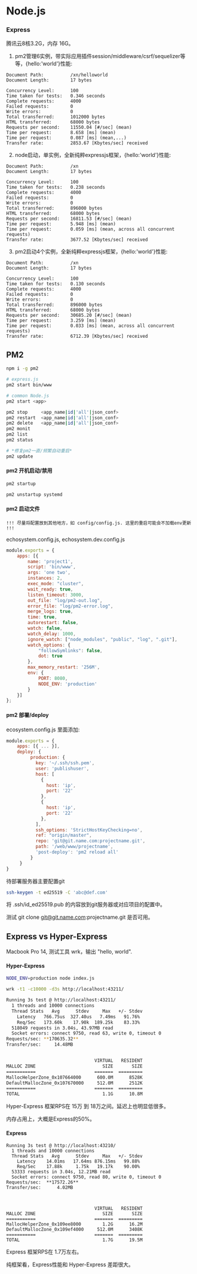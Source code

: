 # Node.js

### Express

腾讯云8核3.2G，内存 16G。

1. pm2管理6实例，带实际应用插件session/middleware/csrf/sequelizer等等，{hello:'world'}性能:

```log
Document Path:          /xn/helloworld
Document Length:        17 bytes

Concurrency Level:      100
Time taken for tests:   0.346 seconds
Complete requests:      4000
Failed requests:        0
Write errors:           0
Total transferred:      1012000 bytes
HTML transferred:       68000 bytes
Requests per second:    11550.04 [#/sec] (mean)
Time per request:       8.658 [ms] (mean)
Time per request:       0.087 [ms] (mean,...)
Transfer rate:          2853.67 [Kbytes/sec] received
```

2. node启动，单实例，全新纯粹expressjs框架，{hello:'world'}性能:

```log
Document Path:          /xn
Document Length:        17 bytes

Concurrency Level:      100
Time taken for tests:   0.238 seconds
Complete requests:      4000
Failed requests:        0
Write errors:           0
Total transferred:      896000 bytes
HTML transferred:       68000 bytes
Requests per second:    16811.53 [#/sec] (mean)
Time per request:       5.948 [ms] (mean)
Time per request:       0.059 [ms] (mean, across all concurrent requests)
Transfer rate:          3677.52 [Kbytes/sec] received
```

3. pm2启动4个实例，全新纯粹expressjs框架，{hello:'world'}性能:


```log
Document Path:          /xn
Document Length:        17 bytes

Concurrency Level:      100
Time taken for tests:   0.130 seconds
Complete requests:      4000
Failed requests:        0
Write errors:           0
Total transferred:      896000 bytes
HTML transferred:       68000 bytes
Requests per second:    30685.20 [#/sec] (mean)
Time per request:       3.259 [ms] (mean)
Time per request:       0.033 [ms] (mean, across all concurrent requests)
Transfer rate:          6712.39 [Kbytes/sec] received
```

## PM2

```bash
npm i -g pm2

# express.js
pm2 start bin/www

# common Node.js
pm2 start <app>

pm2 stop     <app_name|id|'all'|json_conf>
pm2 restart  <app_name|id|'all'|json_conf>
pm2 delete   <app_name|id|'all'|json_conf>
pm2 monit
pm2 list
pm2 status

# *修复pm2一直/频繁自动重启*
pm2 update
```

#### pm2 开机启动/禁用

```bash
pm2 startup

pm2 unstartup systemd
```

#### pm2 启动文件

`!!! 尽量将配置放到其他地方，如 config/config.js. 这里的重启可能会不加载env更新 !!!`

echosystem.config.js, echosystem.dev.config.js

```js
module.exports = {
    apps: [{
        name: 'project1',
        script: 'bin/www',
        args: 'one two',
        instances: 2,
        exec_mode: "cluster",
        wait_ready: true,
        listen_timeout: 3000,
        out_file: "log/pm2-out.log",
        error_file: "log/pm2-error.log",
        merge_logs: true,
        time: true,
        autorestart: false,
        watch: false,
        watch_delay: 1000,
        ignore_watch: ["node_modules", "public", "log", ".git"],
        watch_options: {
            "followSymlinks": false,
            dot: true
        },
        max_memory_restart: '256M',
        env: {
            PORT: 8080,
            NODE_ENV: 'production'
        }
    }]
};
```

#### pm2 部署/deploy

ecosystem.config.js 里面添加:

```js
module.exports = {
    apps: [{ ... }],
    deploy: {
         production: {
           key: '~/.ssh/ssh.pem',
           user: 'publishuser',
           host: [
             {
               host: 'ip',
               port: '22'
             },
             {
               host: 'ip',
               port: '22'
             },
           ],
           ssh_options: 'StrictHostKeyChecking=no',
           ref: "origin/master",
           repo: 'git@git.name.com:projectname.git',
           path: '/web/www/projectname',
           'post-deploy': 'pm2 reload all'
         }
     }
}
```
待部署服务器主要配置git

```bash
ssh-keygen -t ed25519 -C 'abc@def.com'
```

将 .ssh/id_ed25519.pub 的内容放到git服务器或对应项目的配置中。

测试 git clone git@git.name.com:projectname.git 是否可用。


## Express vs Hyper-Express

Macbook Pro 14, 测试工具 wrk，输出 "hello, world".

#### Hyper-Express

```bash
NODE_ENV=production node index.js

wrk -t1 -c10000 -d3s http://localhost:43211/
```

```bash
Running 3s test @ http://localhost:43211/
  1 threads and 10000 connections
  Thread Stats   Avg      Stdev     Max   +/- Stdev
    Latency   766.75us  327.40us   7.49ms   91.76%
    Req/Sec   173.60k    17.90k  189.25k    83.33%
  518049 requests in 3.04s, 43.97MB read
  Socket errors: connect 9750, read 63, write 0, timeout 0
Requests/sec: **170635.32**
Transfer/sec:     14.48MB


                                 VIRTUAL   RESIDENT 
MALLOC ZONE                         SIZE       SIZE 
===========                      =======  ========= 
MallocHelperZone_0x107664000      600.0M      8528K 
DefaultMallocZone_0x107670000     512.0M      2512K 
===========                      =======  ========= 
TOTAL                               1.1G      10.8M
```

Hyper-Express 框架RPS在 15万 到 18万之间。延迟上也明显低很多。

内存占用上，大概是Express的50%。

#### Express

```log
Running 3s test @ http://localhost:43210/
  1 threads and 10000 connections
  Thread Stats   Avg      Stdev     Max   +/- Stdev
    Latency    14.01ms   17.64ms 876.15ms   99.88%
    Req/Sec    17.88k     1.75k   19.17k    90.00%
  53333 requests in 3.04s, 12.21MB read
  Socket errors: connect 9750, read 80, write 0, timeout 0
Requests/sec:  **17572.26**
Transfer/sec:      4.02MB



                                 VIRTUAL   RESIDENT 
MALLOC ZONE                         SIZE       SIZE 
===========                      =======  ========= 
MallocHelperZone_0x109ee8000        1.2G      16.2M 
DefaultMallocZone_0x109ef4000     512.0M      3408K 
===========                      =======  ========= 
TOTAL                               1.7G      19.5M 
```

Express 框架RPS在 1.7万左右。

纯框架看，Express性能和 Hyper-Express 差距很大。
